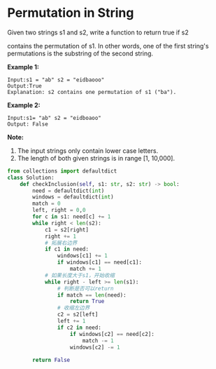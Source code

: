 # Permutation in String

Given two strings s1 and s2, write a function to return true if s2

contains the permutation of  s1. In other words, one of the first string's permutations is the substring of the second string.

**Example 1:**

```
Input:s1 = "ab" s2 = "eidbaooo"
Output:True
Explanation: s2 contains one permutation of s1 ("ba").
```



**Example 2:**

```
Input:s1= "ab" s2 = "eidboaoo"
Output: False
```



**Note:**

1. The input strings only contain lower case letters.
2. The length of both given strings is in range [1, 10,000].



```python
from collections import defaultdict
class Solution:
    def checkInclusion(self, s1: str, s2: str) -> bool:
        need = defaultdict(int)
        windows = defaultdict(int)
        match = 0
        left, right = 0,0
        for c in s1: need[c] += 1
        while right < len(s2):
            c1 = s2[right]
            right += 1
            # 拓展右边界
            if c1 in need:
                windows[c1] += 1
                if windows[c1] == need[c1]:
                    match += 1
            # 如果长度大于s1，开始收缩
            while right - left >= len(s1):
                # 判断是否可以return
                if match == len(need):
                    return True
                # 收缩左边界
                c2 = s2[left]
                left += 1
                if c2 in need:
                    if windows[c2] == need[c2]:
                        match -= 1
                    windows[c2] -= 1                
            
        return False
```



